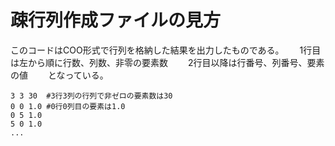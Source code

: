 # 疎行列作成ファイルの見方
このコードはCOO形式で行列を格納した結果を出力したものである。　　
1行目は左から順に行数、列数、非零の要素数　　
2行目以降は行番号、列番号、要素の値　　
となっている。　　

~~~
3 3 30  #3行3列の行列で非ゼロの要素数は30
0 0 1.0 #0行0列目の要素は1.0
0 5 1.0
5 0 1.0
...
~~~